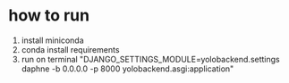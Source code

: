 # how to run

1. install miniconda 
2. conda install requirements
3. run on terminal "DJANGO_SETTINGS_MODULE=yolobackend.settings daphne -b 0.0.0.0 -p 8000 yolobackend.asgi:application"